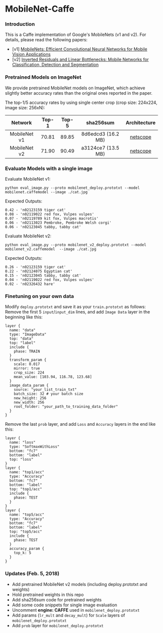 # MobileNet-Caffe

### Introduction

This is a Caffe implementation of Google's MobileNets (v1 and v2). For details, please read the following papers:
- [v1] [MobileNets: Efficient Convolutional Neural Networks for Mobile Vision Applications](https://arxiv.org/abs/1704.04861)
- [v2] [Inverted Residuals and Linear Bottlenecks: Mobile Networks for Classification, Detection and Segmentation](https://arxiv.org/abs/1801.04381)


### Pretrained Models on ImageNet

We provide pretrained MobileNet models on ImageNet, which achieve slightly better accuracy rates than the original ones reported in the paper. 

The top-1/5 accuracy rates by using single center crop (crop size: 224x224, image size: 256xN):

Network|Top-1|Top-5|sha256sum|Architecture
:---:|:---:|:---:|:---:|:---:
MobileNet v1| 70.81| 89.85| 8d6edcd3 (16.2 MB) | [netscope](http://ethereon.github.io/netscope/#/gist/2883d142ae486d4237e50f392f32994e)
MobileNet v2| 71.90| 90.49| a3124ce7 (13.5 MB)| [netscope](http://ethereon.github.io/netscope/#/gist/d01b5b8783b4582a42fe07bd46243986)


### Evaluate Models with a single image

Evaluate MobileNet v1:

`python eval_image.py --proto mobilenet_deploy.prototxt --model mobilenet.caffemodel --image ./cat.jpg`

Expected Outputs:

```
0.42 - 'n02123159 tiger cat'
0.08 - 'n02119022 red fox, Vulpes vulpes'
0.07 - 'n02119789 kit fox, Vulpes macrotis'
0.06 - 'n02113023 Pembroke, Pembroke Welsh corgi'
0.06 - 'n02123045 tabby, tabby cat'
```

Evaluate MobileNet v2:

`python eval_image.py --proto mobilenet_v2_deploy.prototxt --model mobilenet_v2.caffemodel  --image ./cat.jpg`

Expected Outputs:

```
0.26 - 'n02123159 tiger cat'
0.22 - 'n02124075 Egyptian cat'
0.15 - 'n02123045 tabby, tabby cat'
0.04 - 'n02119022 red fox, Vulpes vulpes'
0.02 - 'n02326432 hare'
```

### Finetuning on your own data
Modify `deploy.prototxt` and save it as your `train.prototxt` as follows:
Remove the first 5 `input`/`input_dim` lines, and add `Image Data` layer in the beginning like this:
```
layer {
  name: "data"
  type: "ImageData"
  top: "data"
  top: "label"
  include {
    phase: TRAIN
  }
  transform_param {
    scale: 0.017
    mirror: true
    crop_size: 224
    mean_value: [103.94, 116.78, 123.68]
  }
  image_data_param {
    source: "your_list_train_txt"
    batch_size: 32 # your batch size
    new_height: 256
    new_width: 256
    root_folder: "your_path_to_training_data_folder"
  }
}

```

Remove the last `prob` layer, and add `Loss` and `Accuracy` layers in the end like this:
```
layer {
  name: "loss"
  type: "SoftmaxWithLoss"
  bottom: "fc7"
  bottom: "label"
  top: "loss"
}
layer {
  name: "top1/acc"
  type: "Accuracy"
  bottom: "fc7"
  bottom: "label"
  top: "top1/acc"
  include {
    phase: TEST
  }
}
layer {
  name: "top5/acc"
  type: "Accuracy"
  bottom: "fc7"
  bottom: "label"
  top: "top5/acc"
  include {
    phase: TEST
  }
  accuracy_param {
    top_k: 5
  }
}
```

### Updates (Feb. 5, 2018)

- Add pretrained MobileNet v2 models (including deploy.prototxt and weights)
- Hold pretrained weights in this repo
- Add sha256sum code for pretrained weights
- Add some code snippets for single image evaluation
- Uncomment **engine: CAFFE** used in `mobilenet_deploy.prototxt`
- Add params (`lr_mult` and `decay_mult`) for `Scale` layers of `mobilenet_deploy.prototxt`
- Add `prob` layer for `mobilenet_deploy.prototxt`
